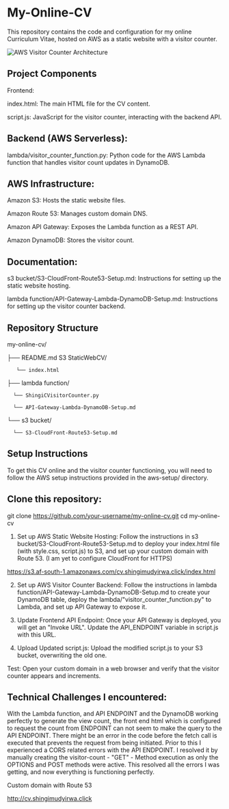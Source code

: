 


# My-Online-CV
This repository contains the code and configuration for my online Curriculum Vitae, hosted on AWS as a static website with a visitor counter.

![AWS Visitor Counter Architecture](https://s3.af-south-1.amazonaws.com/cv.shingimudyirwa.click/My+Online+CV.png)


## Project Components
Frontend:

index.html: The main HTML file for the CV content.

script.js: JavaScript for the visitor counter, interacting with the backend API.

## Backend (AWS Serverless):

lambda/visitor_counter_function.py: Python code for the AWS Lambda function that handles visitor count updates in DynamoDB.

## AWS Infrastructure:

Amazon S3: Hosts the static website files.

Amazon Route 53: Manages custom domain DNS.

Amazon API Gateway: Exposes the Lambda function as a REST API.

Amazon DynamoDB: Stores the visitor count.

## Documentation:

s3 bucket/S3-CloudFront-Route53-Setup.md: Instructions for setting up the static website hosting.

lambda function/API-Gateway-Lambda-DynamoDB-Setup.md: Instructions for setting up the visitor counter backend.

## Repository Structure
my-online-cv/

├── README.md
    S3 StaticWebCV/
      
       └── index.html

├── lambda function/
      
      └── ShingiCVisitorCounter.py
      
      └── API-Gateway-Lambda-DynamoDB-Setup.md

└── s3 bucket/
      
      └── S3-CloudFront-Route53-Setup.md

## Setup Instructions
To get this CV online and the visitor counter functioning, you will need to follow the AWS setup instructions provided in the aws-setup/ directory.

## Clone this repository:

git clone https://github.com/your-username/my-online-cv.git
cd my-online-cv

1. Set up AWS Static Website Hosting: Follow the instructions in s3 bucket/S3-CloudFront-Route53-Setup.md to deploy your index.html file (with style.css, script.js) to S3, and set up your custom domain with Route 53. (I am yet to configure CloudFront for HTTPS)

https://s3.af-south-1.amazonaws.com/cv.shingimudyirwa.click/index.html

2. Set up AWS Visitor Counter Backend: Follow the instructions in lambda function/API-Gateway-Lambda-DynamoDB-Setup.md to create your DynamoDB table, deploy the lambda/"visitor_counter_function.py" to Lambda, and set up API Gateway to expose it.

3. Update Frontend API Endpoint: Once your API Gateway is deployed, you will get an "Invoke URL". Update the API_ENDPOINT variable in script.js with this URL.

4. Upload Updated script.js: Upload the modified script.js to your S3 bucket, overwriting the old one.

Test: Open your custom domain in a web browser and verify that the visitor counter appears and increments.

## Technical Challenges I encountered:
With the Lambda function, and API ENDPOINT and the DynamoDB working perfectly to generate the view count, the front end html which is configured to request the count from ENDPOINT can not seem to make the query to the API ENDPOINT. There might be an error in the code before the fetch call is executed that prevents the request from being initiated.
Prior to this I experienced a CORS related errors with the API ENDPOINT. I resolved it by manually creating the visitor-count - "GET" - Method execution as only the OPTIONS and POST methods were active. This resolved all the errors I was getting, and now everything is functioning perfectly.  

Custom domain with Route 53

http://cv.shingimudyirwa.click
